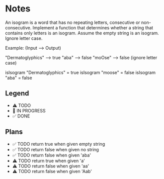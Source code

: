 # Notes

An isogram is a word that has no repeating letters, consecutive or non-consecutive. Implement a function that determines whether a string that contains only letters is an isogram. Assume the empty string is an isogram. Ignore letter case.

Example: (Input --> Output)

"Dermatoglyphics" --> true "aba" --> false "moOse" --> false (ignore letter case)

isIsogram "Dermatoglyphics" = true
isIsogram "moose" = false
isIsogram "aba" = false

## Legend
- ⚠ TODO
- 🚧 IN PROGRESS
- ✅ DONE

## Plans

- ✅ TODO return true when given empty string
- ✅ TODO return false when given no string
- ✅ TODO return false when given 'aba'
- ⚠ TODO return true when given 'a'
- ⚠ TODO return false when given 'aa'
- ⚠ TODO return false when given 'Aab'